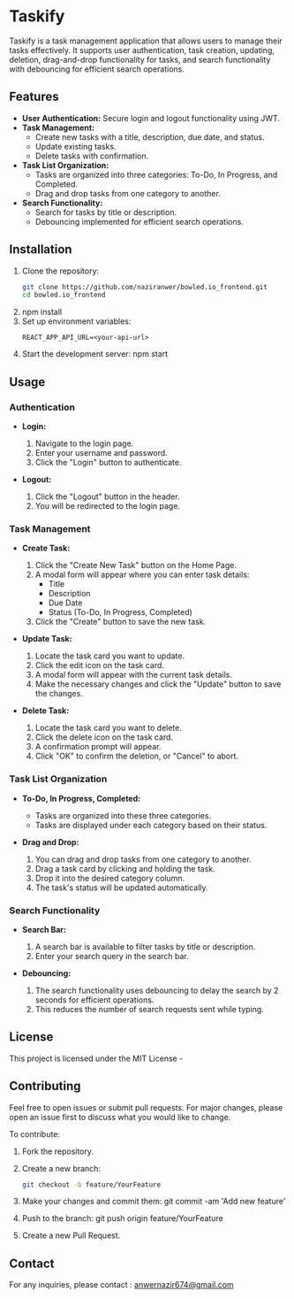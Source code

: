 # Taskify

Taskify is a task management application that allows users to manage their tasks effectively. It supports user authentication, task creation, updating, deletion, drag-and-drop functionality for tasks, and search functionality with debouncing for efficient search operations.

## Features

- **User Authentication:** Secure login and logout functionality using JWT.
- **Task Management:**
  - Create new tasks with a title, description, due date, and status.
  - Update existing tasks.
  - Delete tasks with confirmation.
- **Task List Organization:**
  - Tasks are organized into three categories: To-Do, In Progress, and Completed.
  - Drag and drop tasks from one category to another.
- **Search Functionality:**
  - Search for tasks by title or description.
  - Debouncing implemented for efficient search operations.

## Installation

1. Clone the repository:
   ```bash
   git clone https://github.com/naziranwer/bowled.io_frontend.git
   cd bowled.io_frontend
   ```
2. npm install
3. Set up environment variables:
   ```Create a .env file in the root directory and add the following environment variables:
   REACT_APP_API_URL=<your-api-url>
   ```
4. Start the development server: npm start

## Usage

### Authentication

- **Login:**

  1. Navigate to the login page.
  2. Enter your username and password.
  3. Click the "Login" button to authenticate.

- **Logout:**
  1. Click the "Logout" button in the header.
  2. You will be redirected to the login page.

### Task Management

- **Create Task:**

  1. Click the "Create New Task" button on the Home Page.
  2. A modal form will appear where you can enter task details:
     - Title
     - Description
     - Due Date
     - Status (To-Do, In Progress, Completed)
  3. Click the "Create" button to save the new task.

- **Update Task:**

  1. Locate the task card you want to update.
  2. Click the edit icon on the task card.
  3. A modal form will appear with the current task details.
  4. Make the necessary changes and click the "Update" button to save the changes.

- **Delete Task:**
  1. Locate the task card you want to delete.
  2. Click the delete icon on the task card.
  3. A confirmation prompt will appear.
  4. Click "OK" to confirm the deletion, or "Cancel" to abort.

### Task List Organization

- **To-Do, In Progress, Completed:**

  - Tasks are organized into these three categories.
  - Tasks are displayed under each category based on their status.

- **Drag and Drop:**
  1. You can drag and drop tasks from one category to another.
  2. Drag a task card by clicking and holding the task.
  3. Drop it into the desired category column.
  4. The task's status will be updated automatically.

### Search Functionality

- **Search Bar:**

  1. A search bar is available to filter tasks by title or description.
  2. Enter your search query in the search bar.

- **Debouncing:**
  1. The search functionality uses debouncing to delay the search by 2 seconds for efficient operations.
  2. This reduces the number of search requests sent while typing.

## License

This project is licensed under the MIT License -

## Contributing

Feel free to open issues or submit pull requests. For major changes, please open an issue first to discuss what you would like to change.

To contribute:

1. Fork the repository.
2. Create a new branch:

   ```bash
   git checkout -b feature/YourFeature

   ```

3. Make your changes and commit them: git commit -am 'Add new feature'
4. Push to the branch: git push origin feature/YourFeature
5. Create a new Pull Request.

## Contact

For any inquiries, please contact : anwernazir674@gmail.com
